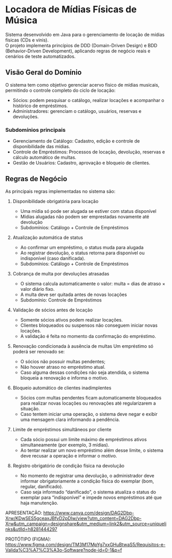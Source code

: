 # Locadora de Mídias Físicas de Música

Sistema desenvolvido em Java para o gerenciamento de locação de mídias físicas (CDs e vinis).  
O projeto implementa princípios de DDD (Domain-Driven Design) e BDD (Behavior-Driven Development), aplicando regras de negócio reais e cenários de teste automatizados.

## Visão Geral do Domínio

O sistema tem como objetivo gerenciar acervo físico de mídias musicais, permitindo o controle completo do ciclo de locação:

- Sócios: podem pesquisar o catálogo, realizar locações e acompanhar o histórico de empréstimos.  
- Administradores: gerenciam o catálogo, usuários, reservas e devoluções.

### Subdomínios principais

- Gerenciamento de Catálogo: Cadastro, edição e controle de disponibilidade das mídias.  
- Controle de Empréstimos: Processos de locação, devolução, reservas e cálculo automático de multas.  
- Gestão de Usuários: Cadastro, aprovação e bloqueio de clientes.  

## Regras de Negócio

As principais regras implementadas no sistema são:

1. Disponibilidade obrigatória para locação 
   - Uma mídia só pode ser alugada se estiver com status disponível 
   - Mídias alugadas não podem ser emprestadas novamente até devolução 
   - Subdomínios: Catálogo + Controle de Empréstimos  

2. Atualização automática de status 
   - Ao confirmar um empréstimo, o status muda para alugada  
   - Ao registrar devolução, o status retorna para disponível ou indisponível (caso danificada).  
   - Subdomínios: Catálogo + Controle de Empréstimos

3. Cobrança de multa por devoluções atrasadas
   - O sistema calcula automaticamente o valor: multa = dias de atraso × valor diário fixo.  
   - A multa deve ser quitada antes de novas locações  
   - Subdomínio: Controle de Empréstimos

4. Validação de sócios antes de locação
   - Somente sócios ativos podem realizar locações.
   - Clientes bloqueados ou suspensos não conseguem iniciar novas locações.
   - A validação é feita no momento da confirmação do empréstimo.

5. Renovação condicionada à ausência de multas
   Um empréstimo só poderá ser renovado se:
   - O sócios não possuir multas pendentes;
   - Não houver atraso no empréstimo atual.
   - Caso alguma dessas condições não seja atendida, o sistema bloqueia a renovação e informa o motivo.

6. Bloqueio automático de clientes inadimplentes
   - Sócios com multas pendentes ficam automaticamente bloqueados para realizar novas locações ou renovações até regularizarem a situação.
   - Caso tentem iniciar uma operação, o sistema deve negar e exibir uma mensagem clara informando a pendência.

7. Limite de empréstimos simultâneos por cliente
   - Cada sócio possui um limite máximo de empréstimos ativos simultaneamente (por exemplo, 3 mídias).
   - Ao tentar realizar um novo empréstimo além desse limite, o sistema deve recusar a operação e informar o motivo.

8. Registro obrigatório de condição física na devolução
   - No momento de registrar uma devolução, o administrador deve informar obrigatoriamente a condição física do exemplar (bom, regular, danificado).
   - Caso seja informado “danificado”, o sistema atualiza o status do exemplar para “indisponível” e impede novos empréstimos até que haja manutenção.

APRESENTAÇÃO:
https://www.canva.com/design/DAG2Dbp-Xrw/KDwSES5gceaxJBfvD2pDIw/view?utm_content=DAG2Dbp-Xrw&utm_campaign=designshare&utm_medium=link2&utm_source=uniquelinks&utlId=h8281444297

PROTÓTIPO (FIGMA):
https://www.figma.com/design/TM3M17MpYg7xxGHuBtwaS5/Requisitos-e-Valida%C3%A7%C3%A3o-Software?node-id=0-1&p=f

